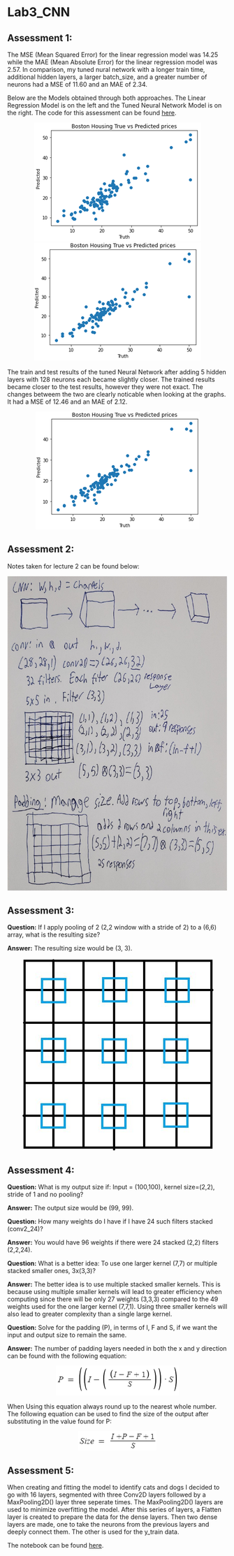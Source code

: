 # Lab3_CNN

## Assessment 1:

  The MSE (Mean Squared Error) for the linear regression model was 14.25 while the MAE (Mean Absolute Error) for the linear regression model was 2.57. In comparison, my tuned nural network with a longer train time, additional hidden layers, a larger batch_size, and a greater number of neurons had a MSE of 11.60 and an MAE of 2.34.
  
  Below are the Models obtained through both approaches. The Linear Regression Model is on the left and the Tuned Neural Network Model is on the right. The code for this assessment can be found [here](https://github.com/serpawatwit/Lab3_CNN/blob/main/Boston_housing_dense_NN_using_Keras_pipeline.ipynb).

<p align="center">
  <img src="Linear_Regression_Model.PNG">
  <img src="My_Tuned_Neural_Network.PNG">
</p>

  The train and test results of the tuned Neural Network after adding 5 hidden layers with 128 neurons each became slightly closer. The trained results became closer to the test results, however they were not exact. The changes betweem the two are clearly noticable when looking at the graphs. It had a MSE of 12.46 and an MAE of 2.12.
  
<p align="center">
  <img src="Tuned_Neural_Network.PNG">
</p>
  
## Assessment 2:

Notes taken for lecture 2 can be found below:

<p align="center">
  <img src="Lecture_2_Notes.jpg">
</p> 
  
## Assessment 3:

  **Question:** If I apply pooling of 2 (2,2 window with a stride of 2) to a (6,6) array, what is the resulting size?
  
  **Answer:** The resulting size would be (3, 3).
  
<p align="center">
  <img src="A3.JPG">
</p> 
  
## Assessment 4:

  **Question:** What is my output size if: Input = (100,100), kernel size=(2,2), stride of 1 and no pooling? 
  
  **Answer:**  The output size would be (99, 99).
  
  **Question:** How many weights do I have if I have 24 such filters stacked (conv2_24)?
  
  **Answer:**  You would have 96 weights if there were 24 stacked (2,2) filters (2,2,24).
  
  **Question:** What is a better idea: To use one larger kernel (7,7) or multiple stacked smaller ones, 3x(3,3)? 
  
  **Answer:**  The better idea is to use multiple stacked smaller kernels. This is because using multiple smaller kernels will lead to greater efficiency when computing since there will be only 27 weights (3,3,3) compared to the 49 weights used for the one larger kernel (7,7,1). Using three smaller kernels will also lead to greater complexity than a single large kernel.
  
  **Question:** Solve for the padding (P), in terms of I, F and S, if we want the input and output size to remain the same. 
  
  **Answer:** The number of padding layers needed in both the x and y direction can be found with the following equation:
  
<p align="center">
  <img src="Padding_Layers_Equation.PNG">
</p>

When Using this equation always round up to the nearest whole number. The following equation can be used to find the size of the output after substituting in the value found for P:

<p align="center">
  <img src="Size_Of_Output.PNG">
</p>

## Assessment 5:

  When creating and fitting the model to identify cats and dogs I decided to go with 16 layers, segmented with three Conv2D layers followed by a MaxPooling2D() layer three seperate times. The MaxPooling2D() layers are used to minimize overfitting the model. After this series of layers, a Flatten layer is created to prepare the data for the dense layers. Then two dense layers are made, one to take the neurons from the previous layers and deeply connect them. The other is used for the y_train data.

The notebook can be found [here](https://github.com/serpawatwit/EAI21/blob/main/PA5_CNN.ipynb).
